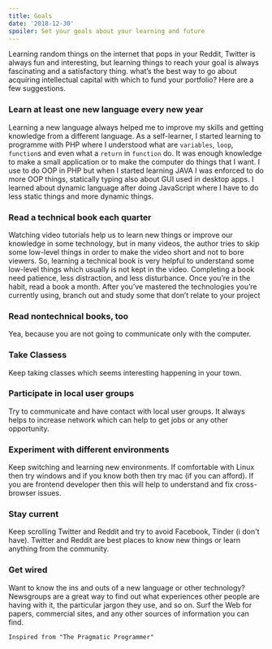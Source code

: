 ```yaml
---
title: Goals
date: '2018-12-30'
spoiler: Set your goals about your learning and future
---
```


Learning random things on the internet that pops in your Reddit, Twitter is always fun and interesting, but learning things to reach your goal is always fascinating and a satisfactory thing.
what’s the best way to go about acquiring intellectual
capital with which to fund your portfolio? Here are a few suggestions.

### Learn at least one new language every new year

Learning a new language always helped me to improve my skills and getting knowledge from a different language.
As a self-learner, I started learning to programme with PHP where I understood what are `variables`, `loop`, `function`s and even what a `return` in `function` do. It was enough knowledge to make a small application or to make the computer do things that I want. I use to do OOP in PHP but when I started learning JAVA I was enforced to do more OOP things, statically typing also about GUI used in desktop apps. I learned about dynamic language after doing JavaScript where I have to do less static things and more dynamic things.

### Read a technical book each quarter

Watching video tutorials help us to learn new things or improve our knowledge in some technology, but in many videos, the author tries to skip some low-level things in order to make the video short and not to bore viewers. So, learning a technical book is very helpful to understand some low-level things which usually is not kept in the video. Completing a book need patience, less distraction, and less disturbance.
Once you’re in the habit, read a book a month. After you’ve mastered the technologies you’re currently using, branch out and study some that don’t relate to your project

### Read nontechnical books, too

Yea, because you are not going to communicate only with the computer.

### Take Classess

Keep taking classes which seems interesting happening in your town.

### Participate in local user groups

Try to communicate and have contact with local user groups. It always helps to increase network which can help to get jobs or any other opportunity.

### Experiment with different environments

Keep switching and learning new environments. If comfortable with Linux then try windows and if you know both then try mac (if you can afford). If you are frontend developer then this will help to understand and fix cross-browser issues.

### Stay current

Keep scrolling Twitter and Reddit and try to avoid Facebook, Tinder (i don't have).
Twitter and Reddit are best places to know new things or learn anything from the community.

### Get wired

Want to know the ins and outs of a new language or other technology? Newsgroups are a great way to find out what experiences other people are having with it, the particular jargon they use, and so on. Surf the Web for papers, commercial sites, and any other sources of information you can find.

`Inspired from "The Pragmatic Programmer"`
